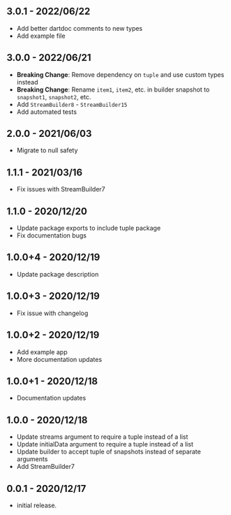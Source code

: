 ## 3.0.1 - 2022/06/22

- Add better dartdoc comments to new types
- Add example file

## 3.0.0 - 2022/06/21

- **Breaking Change**: Remove dependency on `tuple` and use custom types instead
- **Breaking Change**: Rename `item1`, `item2`, etc. in builder snapshot to `snapshot1`, `snapshot2`, etc.
- Add `StreamBuilder8` - `StreamBuilder15`
- Add automated tests

## 2.0.0 - 2021/06/03

- Migrate to null safety

## 1.1.1 - 2021/03/16

- Fix issues with StreamBuilder7

## 1.1.0 - 2020/12/20

- Update package exports to include tuple package
- Fix documentation bugs

## 1.0.0+4 - 2020/12/19

- Update package description

## 1.0.0+3 - 2020/12/19

- Fix issue with changelog

## 1.0.0+2 - 2020/12/19

- Add example app
- More documentation updates

## 1.0.0+1 - 2020/12/18

- Documentation updates

## 1.0.0 - 2020/12/18

- Update streams argument to require a tuple instead of a list
- Update initialData argument to require a tuple instead of a list
- Update builder to accept tuple of snapshots instead of separate arguments
- Add StreamBuilder7

## 0.0.1 - 2020/12/17

- initial release.
